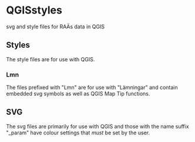 # QGISstyles

svg and style files for RAÄs data in QGIS

## Styles

The style files are for use with QGIS.

### Lmn

The files prefixed with "Lmn" are for use with "Lämningar" and contain embedded svg symbols as well as QGIS Map Tip functions.

## SVG

The svg files are primarily for use with QGIS and those with the name suffix "_param" have colour settings that _must_ be set by the user.